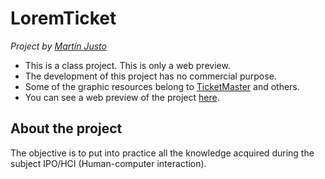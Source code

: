 # LoremTicket
*Project by [Martín Justo](https://www.linkedin.com/in/martin-justo-fernandez/ "Martín Justo")*
- This is a class project. This is only a web preview.
- The development of this project has no commercial purpose.
- Some of the graphic resources belong to [TicketMaster](https://www.ticketmaster.es/help/condicionesuso-iframe.html "TicketMaster") and others.
- You can see a web preview of the project [here](https://martinsio.github.io/loremticket/).

## About the project
The objective is to put into practice all the knowledge acquired during the subject IPO/HCI (Human-computer interaction).